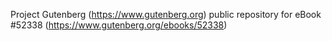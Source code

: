 Project Gutenberg (https://www.gutenberg.org) public repository for
eBook #52338 (https://www.gutenberg.org/ebooks/52338)
